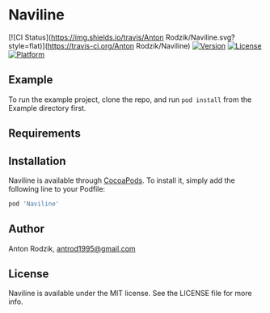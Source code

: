 # Naviline

[![CI Status](https://img.shields.io/travis/Anton Rodzik/Naviline.svg?style=flat)](https://travis-ci.org/Anton Rodzik/Naviline)
[![Version](https://img.shields.io/cocoapods/v/Naviline.svg?style=flat)](https://cocoapods.org/pods/Naviline)
[![License](https://img.shields.io/cocoapods/l/Naviline.svg?style=flat)](https://cocoapods.org/pods/Naviline)
[![Platform](https://img.shields.io/cocoapods/p/Naviline.svg?style=flat)](https://cocoapods.org/pods/Naviline)

## Example

To run the example project, clone the repo, and run `pod install` from the Example directory first.

## Requirements

## Installation

Naviline is available through [CocoaPods](https://cocoapods.org). To install
it, simply add the following line to your Podfile:

```ruby
pod 'Naviline'
```

## Author

Anton Rodzik, antrod1995@gmail.com

## License

Naviline is available under the MIT license. See the LICENSE file for more info.

